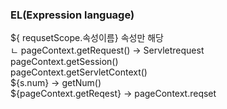 ### EL(Expression language)
${ requsetScope.속성이름} 속성만 해당  
ㄴ pageContext.getRequest() -> Servletrequest  
	pageContext.getSession()  
	pageContext.getServletContext()  
${s.num} -> getNum()  
${pageContext.getReqest} -> pageContext.reqset
